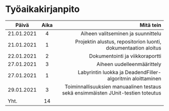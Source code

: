 # **Työaikakirjanpito**

 Päivä        | Aika        | Mitä tein                            |
| ------------- |:--------:| ----------------------------------------:|
| 21.01.2021  | 4 | Aiheen valitseminen ja suunnittelu |
| 21.01.2021 | 1 | Projektin alustus, repositorion luonti, dokumentaation aloitus |
| 22.01.2021 | 2 | Dokumentointi ja viikkoraportti |
| 27.01.2021 | 3 | Aiheen uudelleenmäärittely |
| 27.01.2021 | 1 | Labyrintin luokka ja DeadendFiller-algoritmin aloittaminen |
| 29.01.2021 | 3 | Toiminnallisuuksien manuaalinen testaus sekä ensimmäisten JUnit-testien toteutus |
| Yht. | 14 | |
